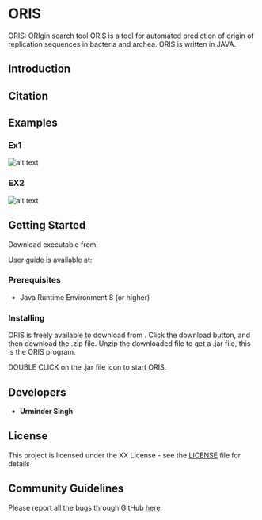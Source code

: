 # ORIS
ORIS: ORIgin search tool
ORIS is a tool for automated prediction of origin of replication sequences in bacteria and archea. ORIS is written in JAVA.

## Introduction

## Citation


## Examples

### Ex1

![alt text](https://raw.githubusercontent.com/urmi-21/MetaOmGraph/master/images/sorting.gif)

### EX2

![alt text](https://raw.githubusercontent.com/urmi-21/MetaOmGraph/master/images/metadatafilter.gif)



## Getting Started

Download executable from: 

User guide is available at: 

### Prerequisites

* Java Runtime Environment 8 (or higher)


### Installing

ORIS is freely available to download from . Click the download button, and then download the .zip file. Unzip the downloaded file to get a .jar file, this is the ORIS program.

DOUBLE CLICK on the .jar file icon to start ORIS.



## Developers

* **Urminder Singh**



## License

This project is licensed under the XX License - see the [LICENSE](LICENSE) file for details

## Community Guidelines
Please report all the bugs through GitHub [here](https://github.com/urmi-21/ORIS/issues).



